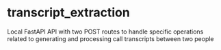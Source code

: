 # transcript_extraction
Local FastAPI API with two POST routes to handle specific operations related to generating and processing call transcripts between two people
